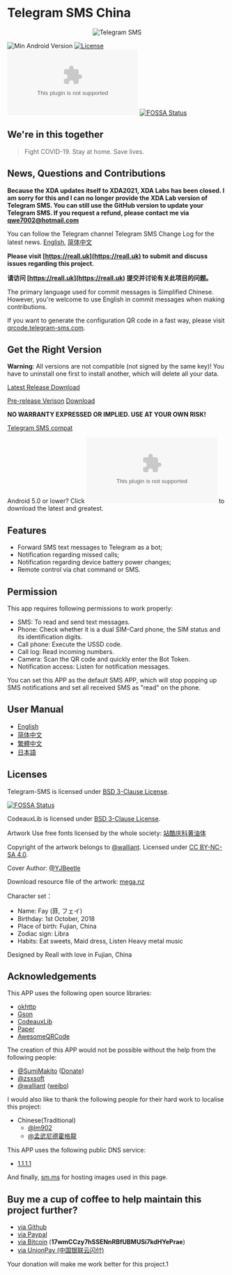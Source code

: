 # Telegram SMS China

<p align="center">
<img src="https://vip1.loli.net/2020/09/28/PzWnqVZgcbE7wCv.png" alt="Telegram SMS">
</p>

![Min Android Version](https://img.shields.io/badge/Min%20Android%20Version-5.1-orange.svg?style=flat-square)
[![License](https://img.shields.io/badge/License-BSD%203--Clause-blue.svg?style=flat-square)](https://github.com/telegram-sms/telegram-sms/blob/master/LICENSE)
[![GitHub Releases](https://img.shields.io/github/downloads/telegram-sms/telegram-sms/latest/app-release.apk?style=flat-square)](https://github.com/telegram-sms/telegram-sms/releases/latest)
[![FOSSA Status](https://app.fossa.io/api/projects/git%2Bgithub.com%2Fqwe7002%2Ftelegram-sms.svg?type=flat-square)](https://app.fossa.io/projects/git%2Bgithub.com%2Fqwe7002%2Ftelegram-sms?ref=badge_shield)

## We're in this together

> Fight COVID-19. Stay at home. Save lives.

## News, Questions and Contributions

**Because the XDA updates itself to XDA2021, XDA Labs has been closed. I am sorry for this and I can no longer provide the XDA Lab version of Telegram SMS. You can still use the GitHub version to update your Telegram SMS. If you request a refund, please contact me via qwe7002@hotmail.com**

You can follow the Telegram channel Telegram SMS Change Log for the latest news. [English](https://t.me/tg_sms_changelog_eng), [简体中文](https://t.me/tg_sms_changelog)

**Please visit [https://reall.uk](https://reall.uk) to submit and discuss issues regarding this project.**

**请访问 [https://reall.uk](https://reall.uk) 提交并讨论有关此项目的问题。**

The primary language used for commit messages is Simplified Chinese. However, you're welcome to use English in commit messages when making contributions.

If you want to generate the configuration QR code in a fast way, please visit [qrcode.telegram-sms.com](https://qrcode.telegram-sms.com).

## Get the Right Version

**Warning**: All versions are not compatible (not signed by the same key)! You have to uninstall one first to install another, which will delete all your data.

[Latest Release Download](https://github.com/telegram-sms/telegram-sms/releases/latest)

[Pre-release Verison](https://github.com/qwe7002/telegram-sms) [Download](https://github.com/qwe7002/telegram-sms/actions?query=actor%3Areall-network+branch%3Anightly+is%3Asuccess+event%3Apush)

**NO WARRANTY EXPRESSED OR IMPLIED. USE AT YOUR OWN RISK!**

[Telegram SMS compat](https://github.com/telegram-sms/telegram-sms-compat)

Android 5.0 or lower? Click [![Github Release](https://img.shields.io/github/downloads/telegram-sms/telegram-sms-compat/latest/app-release.apk?style=flat-square)](https://github.com/telegram-sms/telegram-sms-compat/releases/latest) to download the latest and greatest.


## Features

- Forward SMS text messages to Telegram as a bot;
- Notification regarding missed calls;
- Notification regarding device battery power changes;
- Remote control via chat command or SMS.

## Permission

This app requires following permissions to work properly:

- SMS: To read and send text messages.
- Phone: Check whether it is a dual SIM-Card phone, the SIM status and its identification digits.
- Call phone: Execute the USSD code.
- Call log: Read incoming numbers.
- Camera: Scan the QR code and quickly enter the Bot Token.
- Notification access: Listen for notification messages.

You can set this APP as the default SMS APP, which will stop popping up SMS notifications and set all received SMS as "read" on the phone.

## User Manual

- [English](https://get.telegram-sms.com/wiki/User_manual)
- [简体中文](https://get.telegram-sms.com/wiki/用户手册)
- [繁體中文](https://get.telegram-sms.com/wiki/用戶手冊)
- [日本語](https://get.telegram-sms.com/wiki/マニュアル)

## Licenses

Telegram-SMS is licensed under [BSD 3-Clause License](https://get.telegram-sms.com/license).

[![FOSSA Status](https://app.fossa.io/api/projects/git%2Bgithub.com%2Fqwe7002%2Ftelegram-sms.svg?type=large)](https://app.fossa.io/projects/git%2Bgithub.com%2Fqwe7002%2Ftelegram-sms?ref=badge_large)

CodeauxLib is licensed under [BSD 3-Clause License](https://github.com/telegram-sms/telegram-sms/blob/master/codeauxlib-license/LICENSE).

Artwork Use free fonts licensed by the whole society: [站酷庆科黄油体](https://www.zcool.com.cn/work/ZMTg5MDEyMDQ=.html)

Copyright of the artwork belongs to [@walliant](https://www.pixiv.net/member.php?id=5600144). Licensed under [CC BY-NC-SA 4.0](https://creativecommons.org/licenses/by-nc-sa/4.0/).

Cover Author: [@YJBeetle](https://github.com/yjbeetle)

Download resource file of the artwork: [mega.nz](https://mega.nz/#F!TmwQSYjD!XN-uVfciajwy3okjIdpCAQ)

Character set：

- Name: Fay (菲, フェイ)
- Birthday: 1st October, 2018
- Place of birth: Fujian, China
- Zodiac sign: Libra
- Habits: Eat sweets, Maid dress, Listen Heavy metal music

Designed by Reall with love in Fujian, China

## Acknowledgements

This APP uses the following open source libraries:

- [okhttp](https://github.com/square/okhttp)
- [Gson](https://github.com/google/gson)
- [CodeauxLib](https://github.com/telegram-sms/CodeauxLibPortable)
- [Paper](https://github.com/pilgr/Paper)
- [AwesomeQRCode](https://github.com/SumiMakito/AwesomeQRCode)

The creation of this APP would not be possible without the help from the following people:

- [@SumiMakito](https://github.com/SumiMakito) ([Donate](https://paypal.me/makito))
- [@zsxsoft](https://github.com/zsxsoft)
- [@walliant](https://www.pixiv.net/member.php?id=5600144) ([weibo](https://www.weibo.com/p/1005053186671274))

I would also like to thank the following people for their hard work to localise this project:

- Chinese(Traditional)
  - [@lm902](https://github.com/lm902)
  - [@孟武尼德霍格龍](https://github.com/tony8077616)

This APP uses the following public DNS service:

- [1.1.1.1](https://1.1.1.1/)

And finally, [sm.ms](https://sm.ms) for hosting images used in this page.

## Buy me a cup of coffee to help maintain this project further?

- [via Github](https://get.telegram-sms.com/donate/github)
- [via Paypal](https://get.telegram-sms.com/donate/paypal)
- [via Bitcoin](bitcoin:17wmCCzy7hSSENnRBfUBMUSi7kdHYePrae) (**17wmCCzy7hSSENnRBfUBMUSi7kdHYePrae**)
- [via UnionPay (中国银联云闪付)](https://get.telegram-sms.com/donate/unionpay)

Your donation will make me work better for this project.1
